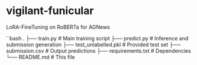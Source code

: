 # vigilant-funicular
LoRA-FineTuning on RoBERTa for AGNews

``bash
.
├── train.py                  # Main training script
├── predict.py                # Inference and submission generation
├── test_unlabelled.pkl       # Provided test set
├── submission.csv            # Output predictions
├── requirements.txt          # Dependencies
└── README.md                 # This file
